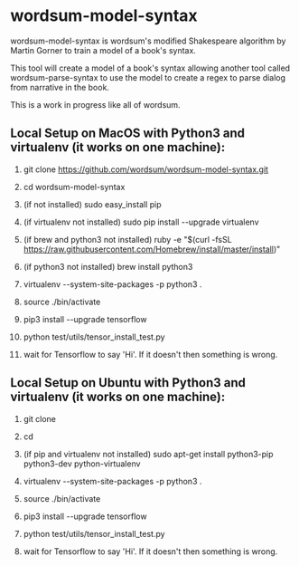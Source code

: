 # wordsum-model-syntax

wordsum-model-syntax is wordsum's modified Shakespeare algorithm by Martin Gorner to train a model of a book's syntax. 

This tool will create a model of a book's syntax allowing another tool called wordsum-parse-syntax to use the model to create a regex to parse dialog from narrative in the book. 

This is a work in progress like all of wordsum.

## Local Setup on MacOS with Python3 and virtualenv (it works on one machine):

1. git clone https://github.com/wordsum/wordsum-model-syntax.git

2. cd wordsum-model-syntax

3. (if not installed) sudo easy_install pip

4. (if virtualenv not installed) sudo pip install --upgrade virtualenv

5. (if brew and python3 not installed) ruby -e "$(curl -fsSL https://raw.githubusercontent.com/Homebrew/install/master/install)"

6. (if python3 not installed) brew install python3

7. virtualenv --system-site-packages -p python3 .

8. source ./bin/activate

9. pip3 install --upgrade tensorflow

10. python test/utils/tensor_install_test.py

11. wait for Tensorflow to say 'Hi'. If it doesn't then something is wrong.



## Local Setup on Ubuntu with Python3 and virtualenv (it works on one machine):

1. git clone <source>

2. cd <source>

3. (if pip and virtualenv not installed) sudo apt-get install python3-pip python3-dev python-virtualenv

4. virtualenv --system-site-packages -p python3 .

5. source ./bin/activate

6. pip3 install --upgrade tensorflow

7. python test/utils/tensor_install_test.py

8. wait for Tensorflow to say 'Hi'. If it doesn't then something is wrong.


